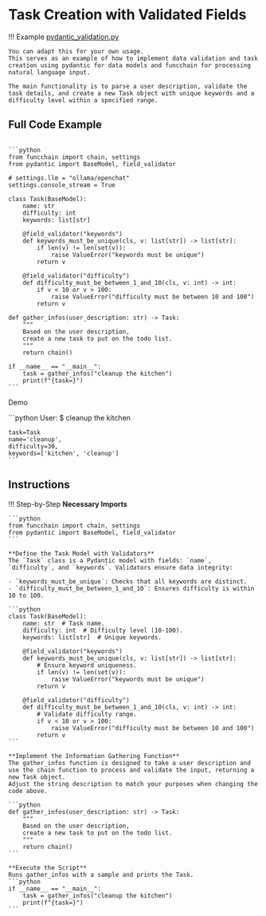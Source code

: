 <!-- markdownlint-disable MD033 MD046 -->
# Task Creation with Validated Fields

!!! Example
    [pydantic_validation.py](https://github.com/shroominic/funcchain/blob/main/examples/pydantic_validation.py)

    You can adapt this for your own usage.
    This serves as an example of how to implement data validation and task creation using pydantic for data models and funcchain for processing natural language input.

    The main functionality is to parse a user description, validate the task details, and create a new Task object with unique keywords and a difficulty level within a specified range.

## Full Code Example

<pre><code id="codeblock">
```python
from funcchain import chain, settings
from pydantic import BaseModel, field_validator

# settings.llm = "ollama/openchat"
settings.console_stream = True

class Task(BaseModel):
    name: str
    difficulty: int
    keywords: list[str]

    @field_validator("keywords")
    def keywords_must_be_unique(cls, v: list[str]) -> list[str]:
        if len(v) != len(set(v)):
            raise ValueError("keywords must be unique")
        return v

    @field_validator("difficulty")
    def difficulty_must_be_between_1_and_10(cls, v: int) -> int:
        if v < 10 or v > 100:
            raise ValueError("difficulty must be between 10 and 100")
        return v

def gather_infos(user_description: str) -> Task:
    """
    Based on the user description,
    create a new task to put on the todo list.
    """
    return chain()

if __name__ == "__main__":
    task = gather_infos("cleanup the kitchen")
    print(f"{task=}")
```
</code></pre>

Demo

<div class="termy">
    ```python
    User:
    $ cleanup the kitchen

    task=Task
    name='cleanup',
    difficulty=30,
    keywords=['kitchen', 'cleanup']
    ```

</div>

## Instructions

!!! Step-by-Step
    **Necessary Imports**

    ```python
    from funcchain import chain, settings
    from pydantic import BaseModel, field_validator
    ```

    **Define the Task Model with Validators**
    The `Task` class is a Pydantic model with fields: `name`, `difficulty`, and `keywords`. Validators ensure data integrity:

    - `keywords_must_be_unique`: Checks that all keywords are distinct.
    - `difficulty_must_be_between_1_and_10`: Ensures difficulty is within 10 to 100.

    ```python
    class Task(BaseModel):
        name: str  # Task name.
        difficulty: int  # Difficulty level (10-100).
        keywords: list[str]  # Unique keywords.

        @field_validator("keywords")
        def keywords_must_be_unique(cls, v: list[str]) -> list[str]:
            # Ensure keyword uniqueness.
            if len(v) != len(set(v)):
                raise ValueError("keywords must be unique")
            return v

        @field_validator("difficulty")
        def difficulty_must_be_between_1_and_10(cls, v: int) -> int:
            # Validate difficulty range.
            if v < 10 or v > 100:
                raise ValueError("difficulty must be between 10 and 100")
            return v
    ```

    **Implement the Information Gathering Function**
    The gather_infos function is designed to take a user description and use the chain function to process and validate the input, returning a new Task object.
    Adjust the string description to match your purposes when changing the code above.

    ```python
    def gather_infos(user_description: str) -> Task:
        """
        Based on the user description,
        create a new task to put on the todo list.
        """
        return chain()
    ```

    **Execute the Script**
    Runs gather_infos with a sample and prints the Task.
    ```python
    if __name__ == "__main__":
        task = gather_infos("cleanup the kitchen")
        print(f"{task=}")
    ```
